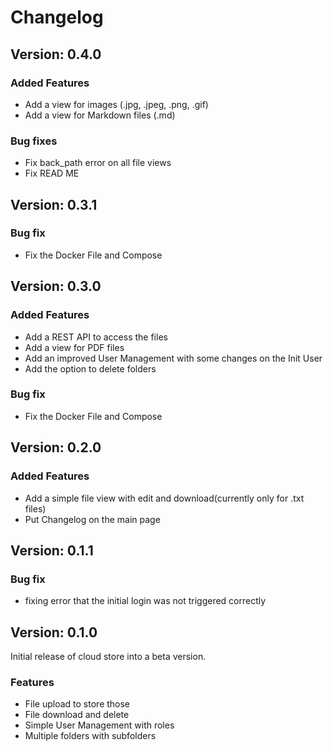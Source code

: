 # Changelog

## Version: 0.4.0

### Added Features
- Add a view for images (.jpg, .jpeg, .png, .gif)
- Add a view for Markdown files (.md)

### Bug fixes
- Fix back_path error on all file views
- Fix READ ME

## Version: 0.3.1

### Bug fix
- Fix the Docker File and Compose

## Version: 0.3.0

### Added Features
- Add a REST API to access the files
- Add a view for PDF files
- Add an improved User Management with some changes on the Init User
- Add the option to delete folders

### Bug fix
- Fix the Docker File and Compose

## Version: 0.2.0

### Added Features
- Add a simple file view with edit and download(currently only for .txt files)
- Put Changelog on the main page

## Version: 0.1.1

### Bug fix
- fixing error that the initial login was not triggered correctly

## Version: 0.1.0

Initial release of cloud store into a beta version.

### Features
- File upload to store those
- File download and delete
- Simple User Management with roles
- Multiple folders with subfolders
